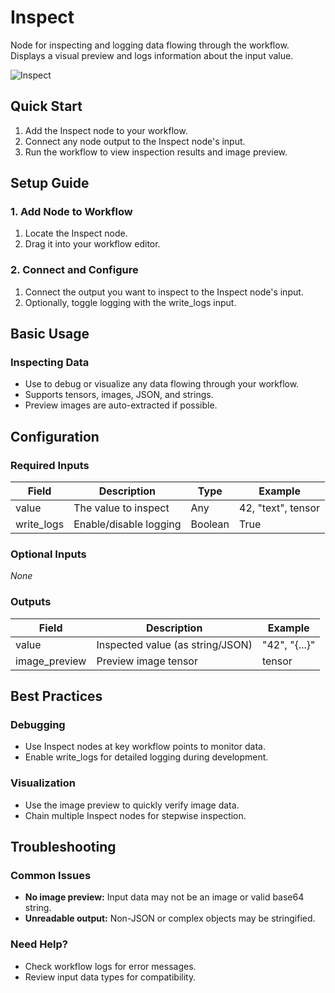 # Inspect

Node for inspecting and logging data flowing through the workflow. Displays a visual preview and logs information about the input value.

<img src="/images/nodes/outputs/inspect.png" alt="Inspect" class="rounded-lg">

## Quick Start

1. Add the Inspect node to your workflow.
2. Connect any node output to the Inspect node's input.
3. Run the workflow to view inspection results and image preview.

## Setup Guide

### 1. Add Node to Workflow
1. Locate the Inspect node.
2. Drag it into your workflow editor.

### 2. Connect and Configure
1. Connect the output you want to inspect to the Inspect node's input.
2. Optionally, toggle logging with the write_logs input.

## Basic Usage

### Inspecting Data
* Use to debug or visualize any data flowing through your workflow.
* Supports tensors, images, JSON, and strings.
* Preview images are auto-extracted if possible.

## Configuration

### Required Inputs
| Field      | Description                | Type     | Example   |
|------------|----------------------------|----------|-----------|
| value      | The value to inspect       | Any      | 42, "text", tensor |
| write_logs | Enable/disable logging     | Boolean  | True      |

### Optional Inputs
*None*

### Outputs
| Field         | Description                        | Example   |
|--------------|------------------------------------|-----------|
| value        | Inspected value (as string/JSON)   | "42", "{...}" |
| image_preview| Preview image tensor               | tensor    |

## Best Practices

### Debugging
* Use Inspect nodes at key workflow points to monitor data.
* Enable write_logs for detailed logging during development.

### Visualization
* Use the image preview to quickly verify image data.
* Chain multiple Inspect nodes for stepwise inspection.

## Troubleshooting

### Common Issues
* **No image preview:** Input data may not be an image or valid base64 string.
* **Unreadable output:** Non-JSON or complex objects may be stringified.

### Need Help?
* Check workflow logs for error messages.
* Review input data types for compatibility.

